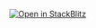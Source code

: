 
[![Open in StackBlitz](https://www.notion.so/image/https%3A%2F%2Fs3-us-west-2.amazonaws.com%2Fsecure.notion-static.com%2F115eecbb-8ee5-4459-86d8-f2a76cf1adfa%2FPiggyFi_Architechture.png?table=block&id=024ebb5f-cf21-4ef1-93a0-6cd54d5fecd8&spaceId=f97b9e25-018d-439d-b5c1-77da91d19ed8&width=2000&userId=593f6690-1b5e-4704-aa99-58a947d535b4&cache=v2)](https://stackblitz.com/github/vercel/next.js/tree/canary/examples/with-ant-design)
